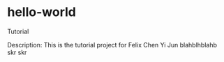 # hello-world
Tutorial

Description:
This is the tutorial project for Felix Chen Yi Jun
blahblhblahb skr skr 
